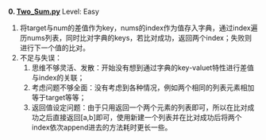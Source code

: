 **0. [Two_Sum.py](https://github.com/Kelv1nYu/LeetCode_Practices/blob/master/Code/Two_Sum.py)**      Level: Easy
      

1. 将target与num的差值作为key，nums的index作为值存入字典，通过index遍历nums列表，同时比对字典的keys，若比对成功，返回两个index；失败则进行下一个值的比对。
2. 不足与失误：
   1. 思维不够灵活、发散：开始没有想到通过字典的key-valuet特性进行差值与index的关联；
   2. 考虑问题不够全面：没有考虑到各种情况，例如两个相同的列表元素相加等于target等等；
   3. 返回值设定问题：由于只用返回一个两个元素的列表即可，所以在比对成功之后直接返回[a,b]即可，使用新建一个列表并在比对成功后将两个index依次append进去的方法耗时更长一些。